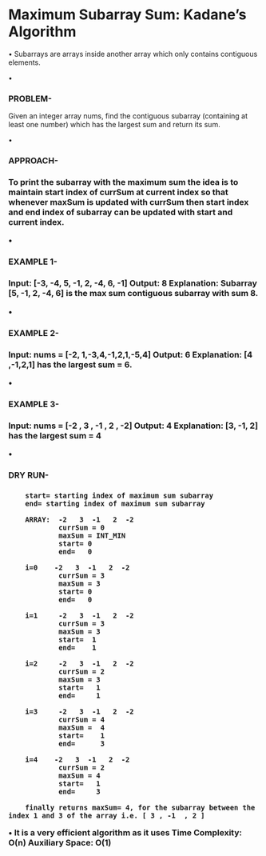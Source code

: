<h1>Maximum Subarray Sum: Kadane’s Algorithm </h1>

 • Subarrays are arrays inside another array which only contains contiguous elements.

 • <h3>PROBLEM-  </h3>
   Given an integer array nums, find the contiguous subarray (containing at least one number) which has the largest sum and return its sum.

 • <h3>APPROACH- <h3>
   To print the subarray with the maximum sum the idea is to maintain start index of currSum at current index so that whenever maxSum is updated with currSum then start index and end index of subarray can be updated with start and current index.

•  <h3>EXAMPLE 1-  <h3>
    Input: [-3, -4, 5, -1, 2, -4, 6, -1]
    Output: 8
    Explanation: Subarray [5, -1, 2, -4, 6] is the max sum contiguous subarray with sum 8.

•  <h3>EXAMPLE 2-<h3>
    Input: nums = [-2, 1,-3,4,-1,2,1,-5,4]
    Output: 6
    Explanation: [4 ,-1,2,1] has the largest sum = 6.

•  <h3>EXAMPLE 3-  <h3>
    Input: nums = [-2 ,  3 , -1  , 2 ,  -2]
    Output: 4
    Explanation: [3, -1, 2] has the largest sum = 4


• <h3>DRY RUN-<h3>
 
        start= starting index of maximum sum subarray
        end= starting index of maximum sum subarray 

        ARRAY:  -2   3  -1   2  -2
                currSum = 0
                maxSum = INT_MIN
                start= 0
                end=   0

        i=0    -2   3  -1   2  -2
                currSum = 3
                maxSum = 3
                start= 0
                end=   0
        
        i=1     -2   3  -1   2  -2
                currSum = 3
                maxSum = 3
                start=  1
                end=    1
        
        i=2     -2   3  -1   2  -2
                currSum = 2
                maxSum = 3
                start=   1
                end=     1
                  
        i=3     -2   3  -1   2  -2
                currSum = 4
                maxSum =  4
                start=    1
                end=      3

        i=4    -2   3  -1   2  -2
                currSum = 2
                maxSum = 4
                start=   1
                end=     3

        finally returns maxSum= 4, for the subarray between the index 1 and 3 of the array i.e. [ 3 , -1  , 2 ]


 • It is a very efficient algorithm as it uses 
   Time Complexity: O(n)
   Auxiliary Space: O(1)













